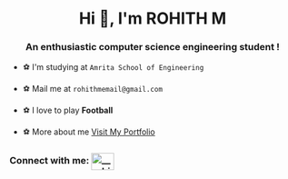 <h1 align="center">Hi 👋, I'm ROHITH M</h1>
<h3 align="center">An enthusiastic computer science engineering student !</h3>

- ⚽ I'm  studying at `Amrita School of Engineering`

- ⚽ Mail me at `rohithmemail@gmail.com`

- ⚽ I love to play **Football**
- ⚽ More about me [Visit My Portfolio](https://rohithm.my.canva.site/)

<h3 align="left">Connect with me:
<a href="https://instagram.com/__rohith.m__" target="blank"><img align="center" src="https://raw.githubusercontent.com/rahuldkjain/github-profile-readme-generator/master/src/images/icons/Social/instagram.svg" alt="__rohith.m__" height="30" width="40" /></a>
</h3>



